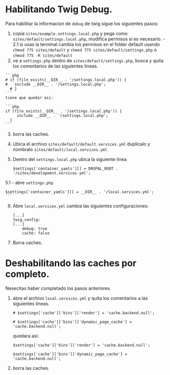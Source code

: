 # Habilitando Twig Debug.

Para habilitar la informacion de `debug` de twig sigue los siguientes pasos:

  1. copia `sites/example.settings.local.php` y pega como `sites/default/settings.local.php`, modifica permisos si es necesario.
  	- 2.1 si usas la terminal cambia los permisos en el folder default usando `chmod 775 sites/default` y `chmod 775 sites/default/settings.php` o `chmod 775 -R sites/default`
  2. ve a `settings.php` dentro de `sites/default/settings.php`, busca y quita los comentarios de las siguientes lineas.

  	```php
  	# if (file_exists(__DIR__ . '/settings.local.php')) {
    #   include __DIR__ . '/settings.local.php';
	  # }
  	```
  	tiene que quedar asi:

  	```php
  	if (file_exists(__DIR__ . '/settings.local.php')) {
	     include __DIR__ . '/settings.local.php';
	  }
  	```  
3. borra las caches.
4. Ubica el archivo `sites/default/default.services.yml` duplicalo y nombralo `sites/default/local.services.yml`
5. Dentro del `settings.local.php` ubica la siguiente linea

	```
	$settings['container_yamls'][] = DRUPAL_ROOT . '/sites/development.services.yml';
	```
	
5.1 - abre `settings.php`
	
	
	$settings['container_yamls'][] = __DIR__ . '/local.services.yml';
	```
6. Abre `local.services.yml` cambia las siguientes configuraciones:

	```
	[...]
	twig.config:
	[...]
    	debug: true
    	cache: false
   ```
7. Borra caches.

# Deshabilitando las caches por completo.

Nesecitas haber completado los pasos anteriores.

1. abre el archivo `local.services.yml` y quita los comentarios a las siguientes lineas.

	```
	# $settings['cache']['bins']['render'] = 'cache.backend.null';

	# $settings['cache']['bins']['dynamic_page_cache'] = 'cache.backend.null';
	```
	quedara asi:

	```
	$settings['cache']['bins']['render'] = 'cache.backend.null';

	$settings['cache']['bins']['dynamic_page_cache'] = 'cache.backend.null';
	```

2. borra las caches.
